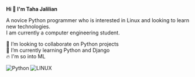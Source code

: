 <b>Hi 👋 I'm Taha Jalilian</b>

<p>
  A novice Python programmer who is interested in Linux and looking to learn new technologies.<br>
  I am currently a computer engineering student.
</p>

🤝 I’m looking to collaborate on Python projects<br>🌱 I’m currently learning Python and Django<br>🔥 I'm so into ML<br>


![Python](https://img.shields.io/badge/python-3670A0?style=for-the-badge&logo=python&logoColor=ffdd54) ![LINUX](https://img.shields.io/badge/Linux-FCC624?style=for-the-badge&logo=linux&logoColor=black)
